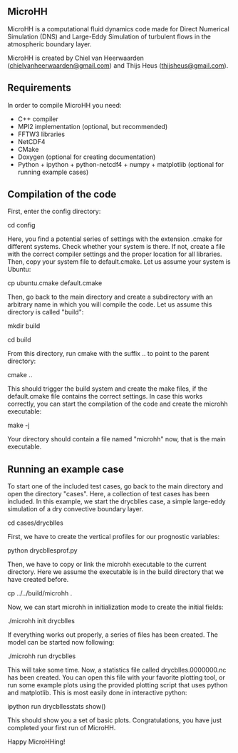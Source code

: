 MicroHH
-------
MicroHH is a computational fluid dynamics code made for Direct Numerical Simulation (DNS) and Large-Eddy Simulation of turbulent flows in the atmospheric boundary layer.

MicroHH is created by Chiel van Heerwaarden (chielvanheerwaarden@gmail.com) and Thijs Heus (thijsheus@gmail.com).

Requirements
------------
In order to compile MicroHH you need:
* C++ compiler
* MPI2 implementation (optional, but recommended)
* FFTW3 libraries
* NetCDF4
* CMake
* Doxygen (optional for creating documentation)
* Python + ipython + python-netcdf4 + numpy + matplotlib (optional for running example cases)

Compilation of the code
-----------------------
First, enter the config directory: 

cd config

Here, you find a potential series of settings with the extension .cmake for different systems. Check whether your system is there. If not, create a file with the correct compiler settings and the proper location for all libraries. Then, copy your system file to default.cmake. Let us assume your system is Ubuntu:

cp ubuntu.cmake default.cmake

Then, go back to the main directory and create a subdirectory with an arbitrary name in which you will compile the code. Let us assume this directory is called "build":

mkdir build

cd build

From this directory, run cmake with the suffix .. to point to the parent directory:

cmake ..

This should trigger the build system and create the make files, if the default.cmake file contains the correct settings. In case this works correctly, you can start the compilation of the code and create the microhh executable:

make -j

Your directory should contain a file named "microhh" now, that is the main executable.

Running an example case
-----------------------
To start one of the included test cases, go back to the main directory and  open the directory "cases". Here, a collection of test cases has been included. In this example, we start the drycblles case, a simple large-eddy simulation of a dry convective boundary layer.

cd cases/drycblles

First, we have to create the vertical profiles for our prognostic variables:

python drycbllesprof.py

Then, we have to copy or link the microhh executable to the current directory. Here we assume the executable is in the build directory that we have created before.

cp ../../build/microhh .

Now, we can start microhh in initialization mode to create the initial fields:

./microhh init drycblles

If everything works out properly, a series of files has been created. The model can be started now following:

./microhh run drycblles

This will take some time. Now, a statistics file called drycblles.0000000.nc has been created. You can open this file with your favorite plotting tool, or run some example plots using the provided plotting script that uses python and matplotlib. This is most easily done in interactive python:

ipython
run drycbllesstats
show()

This should show you a set of basic plots. Congratulations, you have just completed your first run of MicroHH.

Happy MicroHHing!

